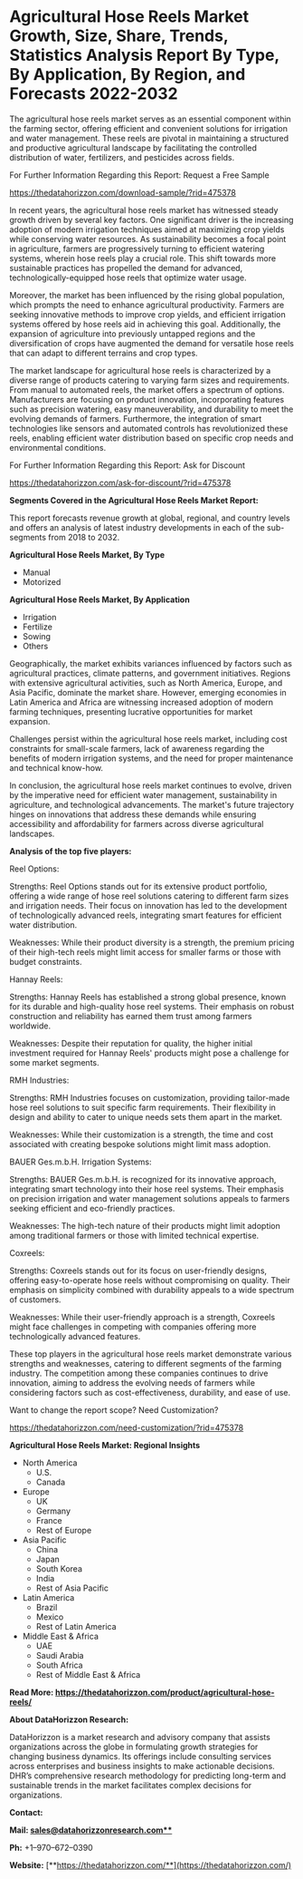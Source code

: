 ﻿# **Agricultural Hose Reels Market Growth, Size, Share, Trends, Statistics Analysis Report By Type, By Application, By Region, and Forecasts 2022-2032**
The agricultural hose reels market serves as an essential component within the farming sector, offering efficient and convenient solutions for irrigation and water management. These reels are pivotal in maintaining a structured and productive agricultural landscape by facilitating the controlled distribution of water, fertilizers, and pesticides across fields.

For Further Information Regarding this Report: Request a Free Sample

<https://thedatahorizzon.com/download-sample/?rid=475378>

In recent years, the agricultural hose reels market has witnessed steady growth driven by several key factors. One significant driver is the increasing adoption of modern irrigation techniques aimed at maximizing crop yields while conserving water resources. As sustainability becomes a focal point in agriculture, farmers are progressively turning to efficient watering systems, wherein hose reels play a crucial role. This shift towards more sustainable practices has propelled the demand for advanced, technologically-equipped hose reels that optimize water usage.

Moreover, the market has been influenced by the rising global population, which prompts the need to enhance agricultural productivity. Farmers are seeking innovative methods to improve crop yields, and efficient irrigation systems offered by hose reels aid in achieving this goal. Additionally, the expansion of agriculture into previously untapped regions and the diversification of crops have augmented the demand for versatile hose reels that can adapt to different terrains and crop types.

The market landscape for agricultural hose reels is characterized by a diverse range of products catering to varying farm sizes and requirements. From manual to automated reels, the market offers a spectrum of options. Manufacturers are focusing on product innovation, incorporating features such as precision watering, easy maneuverability, and durability to meet the evolving demands of farmers. Furthermore, the integration of smart technologies like sensors and automated controls has revolutionized these reels, enabling efficient water distribution based on specific crop needs and environmental conditions.

For Further Information Regarding this Report: Ask for Discount

<https://thedatahorizzon.com/ask-for-discount/?rid=475378>

**Segments Covered in the Agricultural Hose Reels Market Report:**

This report forecasts revenue growth at global, regional, and country levels and offers an analysis of latest industry developments in each of the sub-segments from 2018 to 2032.

**Agricultural Hose Reels Market, By Type**

- Manual
- Motorized

**Agricultural Hose Reels Market, By Application**

- Irrigation
- Fertilize
- Sowing
- Others

Geographically, the market exhibits variances influenced by factors such as agricultural practices, climate patterns, and government initiatives. Regions with extensive agricultural activities, such as North America, Europe, and Asia Pacific, dominate the market share. However, emerging economies in Latin America and Africa are witnessing increased adoption of modern farming techniques, presenting lucrative opportunities for market expansion.

Challenges persist within the agricultural hose reels market, including cost constraints for small-scale farmers, lack of awareness regarding the benefits of modern irrigation systems, and the need for proper maintenance and technical know-how.

In conclusion, the agricultural hose reels market continues to evolve, driven by the imperative need for efficient water management, sustainability in agriculture, and technological advancements. The market's future trajectory hinges on innovations that address these demands while ensuring accessibility and affordability for farmers across diverse agricultural landscapes.

**Analysis of the top five players:**

Reel Options:

Strengths: Reel Options stands out for its extensive product portfolio, offering a wide range of hose reel solutions catering to different farm sizes and irrigation needs. Their focus on innovation has led to the development of technologically advanced reels, integrating smart features for efficient water distribution.

Weaknesses: While their product diversity is a strength, the premium pricing of their high-tech reels might limit access for smaller farms or those with budget constraints.

Hannay Reels:

Strengths: Hannay Reels has established a strong global presence, known for its durable and high-quality hose reel systems. Their emphasis on robust construction and reliability has earned them trust among farmers worldwide.

Weaknesses: Despite their reputation for quality, the higher initial investment required for Hannay Reels' products might pose a challenge for some market segments.

RMH Industries:

Strengths: RMH Industries focuses on customization, providing tailor-made hose reel solutions to suit specific farm requirements. Their flexibility in design and ability to cater to unique needs sets them apart in the market.

Weaknesses: While their customization is a strength, the time and cost associated with creating bespoke solutions might limit mass adoption.

BAUER Ges.m.b.H. Irrigation Systems:

Strengths: BAUER Ges.m.b.H. is recognized for its innovative approach, integrating smart technology into their hose reel systems. Their emphasis on precision irrigation and water management solutions appeals to farmers seeking efficient and eco-friendly practices.

Weaknesses: The high-tech nature of their products might limit adoption among traditional farmers or those with limited technical expertise.

Coxreels:

Strengths: Coxreels stands out for its focus on user-friendly designs, offering easy-to-operate hose reels without compromising on quality. Their emphasis on simplicity combined with durability appeals to a wide spectrum of customers.

Weaknesses: While their user-friendly approach is a strength, Coxreels might face challenges in competing with companies offering more technologically advanced features.

These top players in the agricultural hose reels market demonstrate various strengths and weaknesses, catering to different segments of the farming industry. The competition among these companies continues to drive innovation, aiming to address the evolving needs of farmers while considering factors such as cost-effectiveness, durability, and ease of use.

Want to change the report scope? Need Customization?

<https://thedatahorizzon.com/need-customization/?rid=475378>



**Agricultural Hose Reels Market: Regional Insights**

- North America
  - U.S.
  - Canada
- Europe
  - UK
  - Germany
  - France
  - Rest of Europe
- Asia Pacific
  - China
  - Japan
  - South Korea
  - India
  - Rest of Asia Pacific
- Latin America
  - Brazil
  - Mexico
  - Rest of Latin America
- Middle East & Africa
  - UAE
  - Saudi Arabia
  - South Africa
  - Rest of Middle East & Africa

**Read More: https://thedatahorizzon.com/product/agricultural-hose-reels/**

**About DataHorizzon Research:**

DataHorizzon is a market research and advisory company that assists organizations across the globe in formulating growth strategies for changing business dynamics. Its offerings include consulting services across enterprises and business insights to make actionable decisions. DHR’s comprehensive research methodology for predicting long-term and sustainable trends in the market facilitates complex decisions for organizations.

**Contact:**

**Mail: [sales@datahorizzonresearch.com**](mailto:sales@datahorizzonresearch.com)**

**Ph:** +1–970–672–0390

**Website:** [**https://thedatahorizzon.com/**](https://thedatahorizzon.com/)


